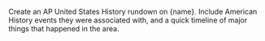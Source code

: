 Create an AP United States History rundown on {name}. Include American History events they were associated with, and a quick timeline of major things that happened in the area.
